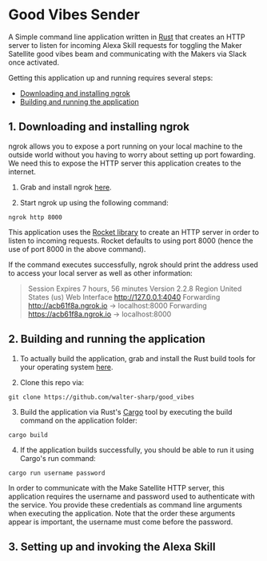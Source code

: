 # Good Vibes Sender

A Simple command line application written in [Rust](https://www.rust-lang.org) that creates an HTTP server to listen for incoming Alexa Skill requests for toggling the Maker Satellite good vibes beam and communicating with the Makers via Slack once activated.

Getting this application up and running requires several steps:

 - [Downloading and installing ngrok](#1-downloading-and-installing-ngrok)
 - [Building and running the application](#2-building-and-running-the-application)
 
## 1. Downloading and installing ngrok

ngrok allows you to expose a port running on your local machine to the outside world without you having to worry about setting up port fowarding. We need this to expose the HTTP server this application creates to the internet.

1. Grab and install ngrok [here](https://dashboard.ngrok.com/get-started). 

2. Start ngrok up using the following command:
```
ngrok http 8000
```
This application uses the [Rocket library](https://rocket.rs/) to create an HTTP server in order to listen to incoming requests. Rocket defaults to using port 8000 (hence the use of port 8000 in the above command).

If the command executes successfully, ngrok should print the address used to access your local server as well as other information:

 > Session Expires               7 hours, 56 minutes
 > Version                       2.2.8
 > Region                        United States (us)
 > Web Interface                 http://127.0.0.1:4040
 > Forwarding                    http://acb61f8a.ngrok.io -> localhost:8000
 > Forwarding                    https://acb61f8a.ngrok.io -> localhost:8000

## 2. Building and running the application

1. To actually build the application, grab and install the Rust build tools for your operating system [here](https://www.rust-lang.org/en-US/install.html).

2. Clone this repo via:
```
git clone https://github.com/walter-sharp/good_vibes
```

3. Build the application via Rust's [Cargo](https://doc.rust-lang.org/cargo/index.html) tool by executing the build command on the application folder:
```
cargo build
```

4. If the application builds successfully, you should be able to run it using Cargo's run command:
```
cargo run username password
```
In order to communicate with the Make Satellite HTTP server, this application requires the username and password used to authenticate with the service. You provide these credentials as command line arguments when executing the application. Note that the order these arguments appear is important, the username must come before the password.

## 3. Setting up and invoking the Alexa Skill


